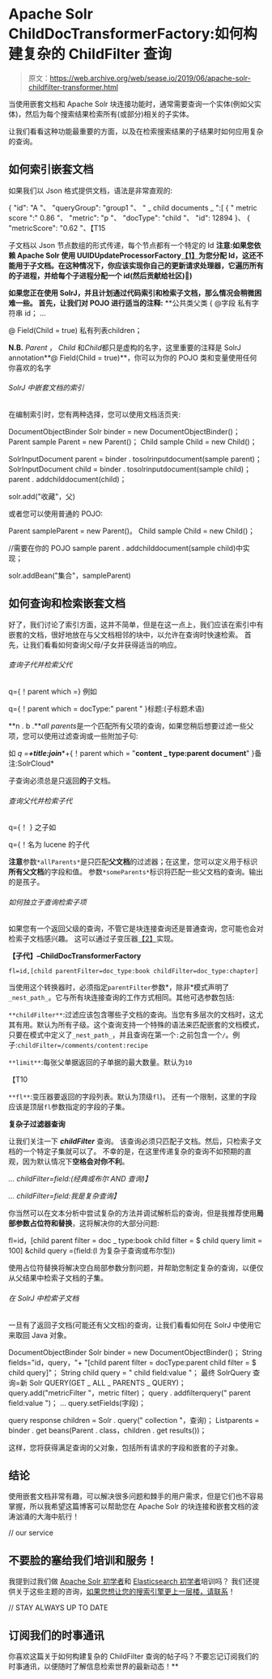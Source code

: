 # Apache Solr ChildDocTransformerFactory:如何构建复杂的 ChildFilter 查询

> 原文：<https://web.archive.org/web/sease.io/2019/06/apache-solr-childfilter-transformer.html>

当使用嵌套文档和 Apache Solr 块连接功能时，通常需要查询一个实体(例如父实体)，然后为每个搜索结果检索所有(或部分)相关的子实体。



让我们看看这种功能最重要的方面，以及在检索搜索结果的子结果时如何应用复杂的查询。

## 如何索引嵌套文档

如果我们以 Json 格式提供文档，语法是非常直观的:

{
"id": "A "、
"queryGroup": "group1 "、
" _ child documents _ ":[
{
" metric score ":" 0.86 "、
"metric": "p "、
"docType": "child "、
"id": 12894
}、
{
"metricScore": "0.62 "、【T15

子文档以 Json 节点数组的形式传递，每个节点都有一个特定的 Id
**注意:如果您依赖 Apache Solr 使用 UUIDUpdateProcessorFactory[【1】](https://web.archive.org/web/20220929233516/https://lucene.apache.org/solr/8_0_0//solr-core/org/apache/solr/update/processor/UUIDUpdateProcessorFactory.html)为您分配 Id，这还不能用于子文档。在这种情况下，你应该实现你自己的更新请求处理器，它遍历所有的子进程，并给每个子进程分配一个 id(然后贡献给社区)🙂)**

 **如果您正在使用 SolrJ，并且计划通过代码索引和检索子文档，那么情况会稍微困难一些。
首先，让我们对 POJO 进行适当的注释:**  **公共类父类
{
@字段
私有字符串 id；
…

@ Field(Child = true)
私有列表<Child>children；

**N.B.** *Parent* ， *Child* 和*Child*都只是虚构的名字，这里重要的注释是 SolrJ annotation**@ Field(Child = true)**，你可以为你的 POJO 类和变量使用任何你喜欢的名字

###### SolrJ 中嵌套文档的索引

在编制索引时，您有两种选择，您可以使用文档活页夹:

DocumentObjectBinder Solr binder = new DocumentObjectBinder()；
Parent sample Parent = new Parent()；
Child sample Child = new Child()；

SolrInputDocument parent = binder . tosolrinputdocument(sample parent)；
SolrInputDocument child = binder . tosolrinputdocument(sample child)；
parent . addchilddocument(child)；

solr.add("收藏"，父)

或者您可以使用普通的 POJO:

Parent sampleParent = new Parent()。
Child sample Child = new Child()；

//需要在你的 POJO
sample parent . addchilddocument(sample child)中实现；

solr.addBean("集合"，sampleParent)

## 如何查询和检索嵌套文档

好了，我们讨论了索引方面，这并不简单，但是在这一点上，我们应该在索引中有嵌套的文档，很好地放在与父文档相邻的块中，以允许在查询时快速检索。
首先，让我们看看如何查询父母/子女并获得适当的响应。

###### 查询子代并检索父代

q={！parent which =<allparents>} <somechildren>例如

q={！parent which = docType:" parent " }标题:(子标题术语)</somechildren></allparents>

**n . b .***all parents*是一个匹配所有父项的查询，如果您稍后想要过滤一些父项，您可以使用过滤查询或一些附加子句:

如
*q =****+title:join****+{！parent which = "****content _ type:parent document****" }备注:SolrCloud*

子查询必须总是只返回**的**子文档。

###### 查询父代并检索子代

q={！ <allparents>} <someparents>之子如

q={！名为 lucene 的子代</someparents></allparents>

**注意**参数`*allParents*`是只匹配**父文档**的过滤器；在这里，您可以定义用于标识**所有父文档**的字段和值。
参数`*someParents*`标识将匹配一些父文档的查询。输出的是孩子。

###### 如何独立于查询检索子项

如果您有一个返回父级的查询，不管它是块连接查询还是普通查询，您可能也会对检索子文档感兴趣。
这可以通过子变压器[【2】](https://web.archive.org/web/20220929233516/https://lucene.apache.org/solr/guide/8_0/transforming-result-documents.html#child-childdoctransformerfactory)实现。

**【子代】–ChildDocTransformerFactory**

`fl=id,[child parentFilter=doc_type:book childFilter=doc_type:chapter]`

当使用这个转换器时，必须指定`parentFilter`参数*，除非*模式声明了`_nest_path_`。它与所有块连接查询的工作方式相同。其他可选参数包括:

`**childFilter**`:过滤应该包含哪些子文档的查询。当您有多层次的文档时，这尤其有用。默认为所有子级。这个查询支持一个特殊的语法来匹配嵌套的文档模式，只要在模式中定义了`_nest_path_`，并且查询在第一个`:`之前包含一个`/`。例子:`childFilter=/comments/content:recipe`

`**limit**`:每张父单据返回的子单据的最大数量。默认为`10`

【T10

`**fl**`:变压器要返回的字段列表。默认为顶级`fl`)。
还有一个限制，这里的字段应该是顶层`fl`参数指定的字段的子集。

**复杂子过滤器查询**

让我们关注一下 ***childFilter*** 查询。
该查询必须只匹配子文档。然后，只检索子文档的一个特定子集就可以了。
不幸的是，在这里传递复杂的查询不如预期的直观，因为默认情况下**空格会对你不利**。

*… childFilter=field:(经典或布尔 AND 查询)】*

*… childFilter=field:我是复杂查询】*

你当然可以在文本分析中尝试复杂的方法并调试解析后的查询，但是我推荐使用**局部参数占位符和替换**，这将解决你的大部分问题:

fl=id，[child parent filter = doc _ type:book child filter = $ child query limit = 100]
&child query =(field:(I 为复杂子查询或布尔型))

使用占位符替换将解决空白局部参数分割问题，并帮助您制定复杂的查询，以便仅从父结果中检索子文档的子集。

###### 在 SolrJ 中检索子文档

一旦有了返回子文档(可能还有父文档)的查询，让我们看看如何在 SolrJ 中使用它来取回 Java 对象。

DocumentObjectBinder Solr binder = new DocumentObjectBinder()；
String fields="id，query，"+
"[child parent filter = docType:parent child filter = $ child query]"；
String child query = " child field:value "；
最终 SolrQuery 查询=新 Solr QUERY(GET _ ALL _ PARENTS _ QUERY)；
query.add("metricFilter "，metric filter)；
query . addfilterquery(" parent field:value ")；
…
query.setFields(字段)；

query response children = Solr . query(" collection "，查询)；
List<Parent>parents = binder . get beans(Parent . class，children . get results())；

这样，您将获得满足查询的父对象，包括所有请求的字段和嵌套的子对象。

## 结论

使用嵌套文档非常有趣，可以解决很多问题和棘手的用户需求，但是它们也不容易掌握，所以我希望这篇博客可以帮助您在 Apache Solr 的块连接和嵌套文档的波涛汹涌的大海中航行！

// our service

## 不要脸的塞给我们培训和服务！

我提到过我们做 [Apache Solr 初学者](https://web.archive.org/web/20220929233516/https://sease.io/training/apache-solr-training/apache-solr-beginner-training)和 [Elasticsearch 初学者](https://web.archive.org/web/20220929233516/https://sease.io/training/elasticsearch-trainings/elasticsearch-beginner-training)培训吗？
我们还提供关于这些主题的咨询，[如果您想让您的搜索引擎更上一层楼，请联系](https://web.archive.org/web/20220929233516/https://sease.io/contacts)！

// STAY ALWAYS UP TO DATE

## 订阅我们的时事通讯

你喜欢这篇关于如何构建复杂的 ChildFilter 查询的帖子吗？不要忘记订阅我们的时事通讯，以便随时了解信息检索世界的最新动态！**